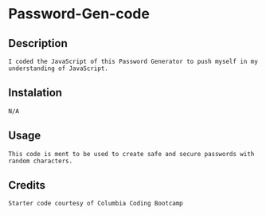 # Password-Gen-code

## Description
    I coded the JavaScript of this Password Generator to push myself in my understanding of JavaScript.

## Instalation
    N/A

## Usage
    This code is ment to be used to create safe and secure passwords with random characters.

## Credits
    Starter code courtesy of Columbia Coding Bootcamp

    